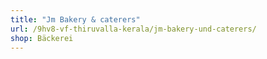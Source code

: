 ```yaml
---
title: "Jm Bakery & caterers"
url: /9hv8-vf-thiruvalla-kerala/jm-bakery-und-caterers/
shop: Bäckerei
---
```

